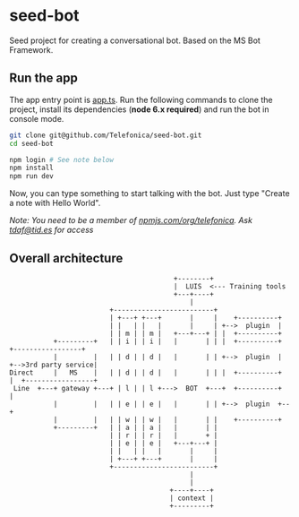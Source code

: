 # seed-bot

Seed project for creating a conversational bot. Based on the MS Bot Framework.

## Run the app

The app entry point is [app.ts](./src/app.ts).
Run the following commands to clone the project, install its dependencies (**node 6.x required**) and run the bot in console mode.

```sh
git clone git@github.com/Telefonica/seed-bot.git
cd seed-bot

npm login # See note below
npm install
npm run dev
```

Now, you can type something to start talking with the bot. Just type "Create a note with Hello World".

_Note: You need to be a member of [npmjs.com/org/telefonica](https://www.npmjs.com/org/telefonica). Ask tdaf@tid.es for access_

## Overall architecture

```
                                         +--------+
                                         |  LUIS  <--- Training tools
                                         +---+----+
                                             |
                         +-------------------------+
                         | +---+ +---+       |     |    +----------+
                         | |   | |   |       |     | +-->  plugin  |
                         | | m | | m |   +---+---+ | |  +----------+
           +---------+   | | i | | i |   |       | | |  +----------+     +-----------------+
           |         |   | | d | | d |   |       | | +-->  plugin  |  +-->3rd party service|
Direct     |   MS    |   | | d | | d |   |       | | |  +----------+  |  +-----------------+
 Line  +---+ gateway +---+ | l | | l +--->  BOT  +---+  +----------+  |
           |         |   | | e | | e |   |       | | +-->  plugin  +--+
           |         |   | | w | | w |   |       | |    +----------+
           +---------+   | | a | | a |   |       | |
                         | | r | | r |   |       + |
                         | | e | | e |   +---+---+ |
                         | |   | |   |       |     |
                         | +---+ +---+       |     |
                         +-------------------------+
                                             |
                                             |
                                        +----+----+
                                        | context |
                                        +---------+
```
